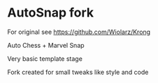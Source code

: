 # AutoSnap fork

For original see https://github.com/Wiolarz/Krong

Auto Chess + Marvel Snap

Very basic template stage

Fork created for small tweaks like style and code

